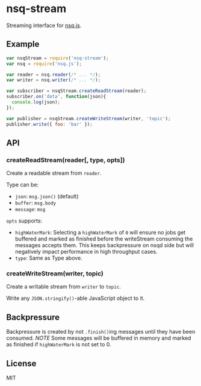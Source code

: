 
# nsq-stream

  Streaming interface for [nsq.js](https://github.com/segmentio/nsq.js).

## Example

```js
var nsqStream = require('nsq-stream');
var nsq = require('nsq.js');

var reader = nsq.reader(/* ... */);
var writer = nsq.writer(/* ... */);

var subscriber = nsqStream.createReadStream(reader);
subscriber.on('data', function(json){
  console.log(json);
});

var publisher = nsqStream.createWriteStream(writer, 'topic');
publisher.write({ foo: 'bar' });
```

## API

### createReadStream(reader[, type, opts])

  Create a readable stream from `reader`.

  Type can be:

  - `json`: `msg.json()` (default)
  - `buffer`: `msg.body`
  - `message`: `msg`

  `opts` supports:

  - `highWaterMark`: Selecting a `highWaterMark` of `0` will ensure no jobs
  get buffered and marked as finished before the writeStream consuming the
  messages accepts them. This keeps backpressure on nsqd side but will
  negatively impact performance in high throughput cases.
  - `type`: Same as Type above.

### createWriteStream(writer, topic)

  Create a writable stream from `writer` to `topic`.

  Write any `JSON.stringify()`-able JavaScript object to it.

## Backpressure

  Backpressure is created by not `.finish()`ing messages until they have
  been consumed. *NOTE* Some messages will be buffered in memory and marked as
  finished if `highWaterMark` is not set to 0.

## License

  MIT

